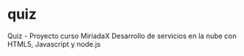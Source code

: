 # quiz
Quiz - Proyecto curso MiriadaX
Desarrollo de servicios en la nube con HTML5, Javascript y node.js
